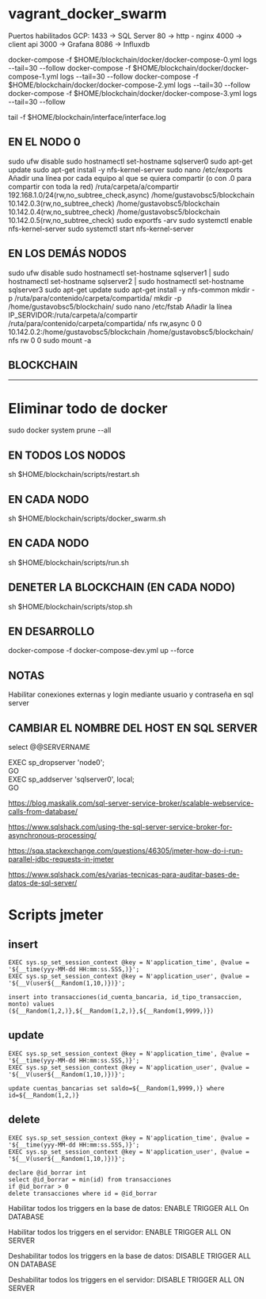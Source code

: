 # vagrant_docker_swarm

Puertos habilitados GCP:
1433 -> SQL Server
80 -> http - nginx
4000 -> client api
3000 -> Grafana
8086 -> Influxdb

docker-compose -f $HOME/blockchain/docker/docker-compose-0.yml logs --tail=30 --follow
docker-compose -f $HOME/blockchain/docker/docker-compose-1.yml logs --tail=30 --follow
docker-compose -f $HOME/blockchain/docker/docker-compose-2.yml logs --tail=30 --follow
docker-compose -f $HOME/blockchain/docker/docker-compose-3.yml logs --tail=30 --follow

tail -f $HOME/blockchain/interface/interface.log

EN EL NODO 0
---------------------------------------------------------------------------------------
sudo ufw disable
sudo hostnamectl set-hostname sqlserver0
sudo apt-get update
sudo apt-get install -y nfs-kernel-server
sudo nano /etc/exports
Añadir una línea por cada equipo al que se quiera compartir (o con .0 para compartir con toda la red)
/ruta/carpeta/a/compartir 192.168.1.0/24(rw,no_subtree_check,async)
/home/gustavobsc5/blockchain 10.142.0.3(rw,no_subtree_check)
/home/gustavobsc5/blockchain 10.142.0.4(rw,no_subtree_check)
/home/gustavobsc5/blockchain 10.142.0.5(rw,no_subtree_check)
sudo exportfs -arv
sudo systemctl enable nfs-kernel-server
sudo systemctl start nfs-kernel-server


EN LOS DEMÁS NODOS
----------------------------------------------------------------------------------------
sudo ufw disable
sudo hostnamectl set-hostname sqlserver1 | sudo hostnamectl set-hostname sqlserver2 | sudo hostnamectl set-hostname sqlserver3
sudo apt-get update
sudo apt-get install -y nfs-common
mkdir -p /ruta/para/contenido/carpeta/compartida/
mkdir -p /home/gustavobsc5/blockchain/
sudo nano /etc/fstab
Añadir la línea
IP_SERVIDOR:/ruta/carpeta/a/compartir /ruta/para/contenido/carpeta/compartida/ nfs rw,async 0 0
10.142.0.2:/home/gustavobsc5/blockchain /home/gustavobsc5/blockchain/ nfs rw 0 0
sudo mount -a

BLOCKCHAIN
----------------------------------------------------------------------------------------
----------------------------------------------------------------------------------------

# Eliminar todo de docker
sudo docker system prune --all

EN TODOS LOS NODOS
----------------------------------------------------------------------------------------
sh $HOME/blockchain/scripts/restart.sh

EN CADA NODO
---------------------------------------------------------------------------------------
sh $HOME/blockchain/scripts/docker_swarm.sh

EN CADA NODO
------------------------------------------------------------------------------------------
sh $HOME/blockchain/scripts/run.sh

DENETER LA BLOCKCHAIN (EN CADA NODO)
------------------------------------------------------------------------------------------
sh $HOME/blockchain/scripts/stop.sh

EN DESARROLLO
------------------------------------------------------------------------------------------
docker-compose -f docker-compose-dev.yml up --force

NOTAS
------------------------------------------------------------------------------------------
Habilitar conexiones externas y login mediante usuario y contraseña en sql server

CAMBIAR EL NOMBRE DEL HOST EN SQL SERVER
------------------------------------------------------------------------------------------
select @@SERVERNAME

EXEC sp_dropserver 'node0';  
GO  
EXEC sp_addserver 'sqlserver0', local;  
GO


https://blog.maskalik.com/sql-server-service-broker/scalable-webservice-calls-from-database/

https://www.sqlshack.com/using-the-sql-server-service-broker-for-asynchronous-processing/

https://sqa.stackexchange.com/questions/46305/jmeter-how-do-i-run-parallel-jdbc-requests-in-jmeter

https://www.sqlshack.com/es/varias-tecnicas-para-auditar-bases-de-datos-de-sql-server/


# Scripts jmeter

insert
------------------------------------------------------------------------------------------
```
EXEC sys.sp_set_session_context @key = N'application_time', @value = '${__time(yyy-MM-dd HH:mm:ss.SSS,)}';
EXEC sys.sp_set_session_context @key = N'application_user', @value = '${__V(user${__Random(1,10,)})}';

insert into transacciones(id_cuenta_bancaria, id_tipo_transaccion, monto) values (${__Random(1,2,)},${__Random(1,2,)},${__Random(1,9999,)})
```

update
------------------------------------------------------------------------------------------
```
EXEC sys.sp_set_session_context @key = N'application_time', @value = '${__time(yyy-MM-dd HH:mm:ss.SSS,)}';
EXEC sys.sp_set_session_context @key = N'application_user', @value = '${__V(user${__Random(1,10,)})}';

update cuentas_bancarias set saldo=${__Random(1,9999,)} where id=${__Random(1,2,)}
```

delete
------------------------------------------------------------------------------------------
```
EXEC sys.sp_set_session_context @key = N'application_time', @value = '${__time(yyy-MM-dd HH:mm:ss.SSS,)}';
EXEC sys.sp_set_session_context @key = N'application_user', @value = '${__V(user${__Random(1,10,)})}';

declare @id_borrar int
select @id_borrar = min(id) from transacciones
if @id_borrar > 0
delete transacciones where id = @id_borrar
```

Habilitar todos los triggers en la base de datos:
ENABLE TRIGGER ALL On DATABASE

Habilitar todos los triggers en el servidor:
ENABLE TRIGGER ALL ON SERVER

Deshabilitar todos los triggers en la base de datos:
DISABLE TRIGGER ALL ON DATABASE

Deshabilitar todos los triggers en el servidor:
DISABLE TRIGGER ALL ON SERVER